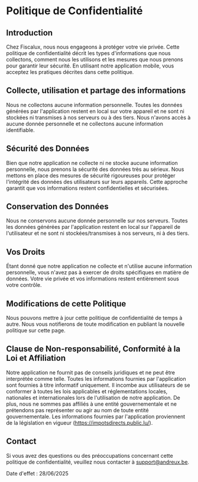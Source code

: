 # Politique de Confidentialité

## Introduction

Chez Fiscalux, nous nous engageons à protéger votre vie privée. Cette politique de confidentialité décrit les types d'informations que nous collectons, comment nous les utilisons et les mesures que nous prenons pour garantir leur sécurité. En utilisant notre application mobile, vous acceptez les pratiques décrites dans cette politique.

## Collecte, utilisation et partage des informations

Nous ne collectons aucune information personnelle. Toutes les données générées par l'application restent en local sur votre appareil et ne sont ni stockées ni transmises à nos serveurs ou à des tiers. 
Nous n'avons accès à aucune donnée personnelle et ne collectons aucune information identifiable.

## Sécurité des Données

Bien que notre application ne collecte ni ne stocke aucune information personnelle, nous prenons la sécurité des données très au sérieux. Nous mettons en place des mesures de sécurité rigoureuses pour protéger l'intégrité des données des utilisateurs sur leurs appareils. Cette approche garantit que vos informations restent confidentielles et sécurisées.

## Conservation des Données

Nous ne conservons aucune donnée personnelle sur nos serveurs. 
Toutes les données générées par l'application restent en local sur l'appareil de l'utilisateur et ne sont ni stockées/transmises à nos serveurs, ni à des tiers.

## Vos Droits

Étant donné que notre application ne collecte et n'utilise aucune information personnelle, vous n'avez pas à exercer de droits spécifiques en matière de données. 
Votre vie privée et vos informations restent entièrement sous votre contrôle.

## Modifications de cette Politique

Nous pouvons mettre à jour cette politique de confidentialité de temps à autre. Nous vous notifierons de toute modification en publiant la nouvelle politique sur cette page.

## Clause de Non-responsabilité, Conformité à la Loi et Affiliation

Notre application ne fournit pas de conseils juridiques et ne peut être interprétée comme telle. Toutes les informations fournies par l'application sont fournies à titre informatif uniquement. 
Il incombe aux utilisateurs de se conformer à toutes les lois applicables et réglementations locales, nationales et internationales lors de l'utilisation de notre application. 
De plus, nous ne sommes pas affiliés à une entité gouvernementale et ne prétendons pas représenter ou agir au nom de toute entité gouvernementale.
Les informations fournies par l'application proviennent de la législation en vigueur (https://impotsdirects.public.lu/).

## Contact

Si vous avez des questions ou des préoccupations concernant cette politique de confidentialité, veuillez nous contacter à support@andreux.be.

Date d'effet : 28/06/2025
